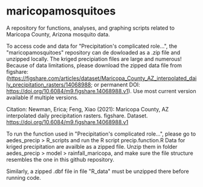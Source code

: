 # maricopamosquitoes
A repository for functions, analyses, and graphing scripts related to Maricopa County, Arizona mosquito data.

To access code and data for "Precipitation's complicated role...", the "maricopamosquitoes" repository can de dowloaded as a .zip file and unzipped locally.
The kriged precipiation files are large and numerous! Because of data limitations, please download the zipped data file from figshare:
(https://figshare.com/articles/dataset/Maricopa_County_AZ_interpolated_daily_precipitation_rasters/14068988; or 
permanent DOI: https://doi.org/10.6084/m9.figshare.14068988.v1). Use most current version available if multiple versions.

Citation: Newman, Erica; Feng, Xiao (2021): Maricopa County, AZ interpolated daily precipitation rasters. figshare. 
Dataset. https://doi.org/10.6084/m9.figshare.14068988.v1 

To run the function used in "Precipitation's complicated role...", please go to aedes_precip > R_scripts and run the R script precip.function.R
Data for kriged precipitation are availble as a zipped file. Unzip them in folder
aedes_precip > model > rainfall_maricopa, and make sure the file structure resembles the one in this github repository.

Similarly, a zipped .dbf file in file "R_data"  must be unzipped there before running code. 
